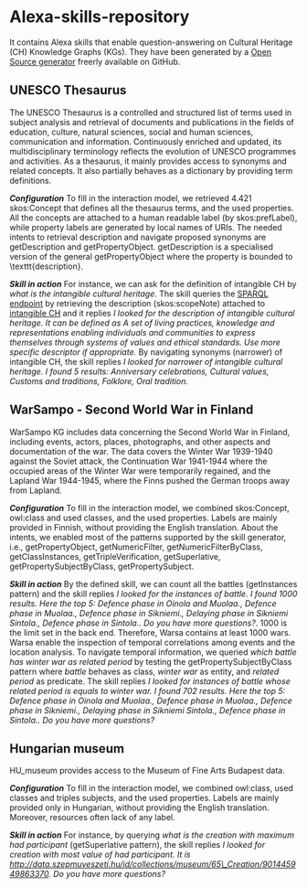# Alexa-skills-repository
It contains Alexa skills that enable question-answering on Cultural Heritage (CH) Knowledge Graphs (KGs).
They have been generated by a [Open Source generator](https://github.com/mariaangelapellegrino/virtual_assistant_generator) freerly available on GitHub.

## UNESCO Thesaurus
The UNESCO Thesaurus is a controlled and structured list of terms used in subject analysis and retrieval of documents and publications in the fields of education, culture, natural sciences, social and human sciences, communication and information. Continuously enriched and updated, its multidisciplinary terminology reflects the evolution of UNESCO programmes and activities. As a thesaurus, it mainly provides access to synonyms and related concepts. It also partially behaves as a dictionary by providing term definitions.

__*Configuration*__
To fill in the interaction model, we retrieved 4.421 skos:Concept that defines all the thesaurus terms, and the used properties. All the concepts are attached to a human readable label (by skos:prefLabel), while property labels are generated by local names of URIs. 
The needed intents to retrieval description and navigate proposed synonyms are getDescription and getPropertyObject. getDescription is a specialised version of the general getPropertyObject where the property is bounded to \texttt{description}. 

__*Skill in action*__
For instance, we can ask for the definition of intangible CH by _what is the intangible cultural heritage_. The skill queries the [SPARQL endpoint](http://vocabularies.unesco.org/sparq/) by retrieving the description (skos:scopeNote) attached to [intangible CH](http://vocabularies.unesco.org/thesaurus/concept278) and it replies _I looked for the description of intangible cultural heritage. It can be defined as A set of living practices, knowledge and representations enabling individuals and communities to express themselves through systems of values and ethical standards. Use more specific descriptor if appropriate._ By navigating synonyms (narrower) of intangible CH, the skill replies _I looked for narrower of intangible cultural heritage. I found 5 results: Anniversary celebrations, Cultural values, Customs and traditions, Folklore, Oral tradition._

## WarSampo - Second World War in Finland
WarSampo KG includes data concerning the Second World War in Finland, including events, actors, places, photographs, and other aspects and documentation of the war. The data covers the Winter War 1939-1940 against the Soviet attack, the Continuation War 1941-1944 where the occupied areas of the Winter War were temporarily regained, and the Lapland War 1944-1945, where the Finns pushed the German troops away from Lapland.

__*Configuration*__
To fill in the interaction model, we combined skos:Concept, owl:class and used classes, and the used properties. Labels are mainly provided in Finnish, without providing the English translation. About the intents, we enabled most of the patterns supported by the skill generator, i.e., getPropertyObject, getNumericFilter, getNumericFilterByClass, getClassInstances, getTripleVerification, getSuperlative, getPropertySubjectByClass, getPropertySubject.

__*Skill in action*__
By the defined skill, we can count all the battles (getInstances pattern) and the skill replies _I looked for the instances of battle. I found 1000 results. Here the top 5: Defence phase in Oinola and Muolaa., Defence phase in Muolaa., Defence phase in Sikniemi., Delaying phase in Sikniemi Sintola., Defence phase in Sintola.. Do you have more questions?_. 1000 is the limit set in the back end. Therefore, Warsa contains at least 1000 wars. Warsa enable the inspection of temporal correlations among events and the location analysis. To navigate temporal information, we queried _which battle has winter war as related period_ by testing the getPropertySubjectByClass pattern where _battle_ behaves as class, _winter war_ as entity, and _related period_ as predicate. The skill replies _I looked for instances of battle whose related period is equals to winter war. I found 702 results. Here the top 5: Defence phase in Oinola and Muolaa., Defence phase in Muolaa., Defence phase in Sikniemi., Delaying phase in Sikniemi Sintola., Defence phase in Sintola.. Do you have more questions?_

## Hungarian museum
HU\_museum provides access to the Museum of Fine Arts Budapest data.

__*Configuration*__
To fill in the interaction model, we combined owl:class, used classes and triples subjects, and the used properties. Labels are mainly provided only in Hungarian, without providing the English translation. Moreover, resources often lack of any label. 

__*Skill in action*__ 
For instance, by querying _what is the creation with maximum had participant_ (getSuperlative pattern), the skill replies _I looked for creation with most value of had participant. It is http://data.szepmuveszeti.hu/id/collections/museum/65\_Creation/901445949863370. Do you have more questions?_ 


